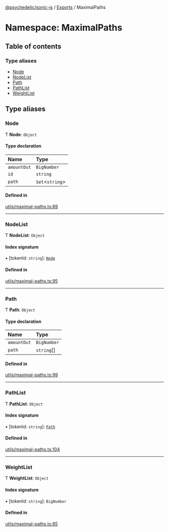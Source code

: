 [@psychedelic/sonic-js](../README.md) / [Exports](../modules.md) / MaximalPaths

# Namespace: MaximalPaths

## Table of contents

### Type aliases

- [Node](MaximalPaths.md#node)
- [NodeList](MaximalPaths.md#nodelist)
- [Path](MaximalPaths.md#path)
- [PathList](MaximalPaths.md#pathlist)
- [WeightList](MaximalPaths.md#weightlist)

## Type aliases

### Node

Ƭ **Node**: `Object`

#### Type declaration

| Name | Type |
| :------ | :------ |
| `amountOut` | `BigNumber` |
| `id` | `string` |
| `path` | `Set`<`string`\> |

#### Defined in

[utils/maximal-paths.ts:89](https://github.com/Psychedelic/sonic-js/blob/cfc7f22/src/utils/maximal-paths.ts#L89)

___

### NodeList

Ƭ **NodeList**: `Object`

#### Index signature

▪ [tokenId: `string`]: [`Node`](MaximalPaths.md#node)

#### Defined in

[utils/maximal-paths.ts:95](https://github.com/Psychedelic/sonic-js/blob/cfc7f22/src/utils/maximal-paths.ts#L95)

___

### Path

Ƭ **Path**: `Object`

#### Type declaration

| Name | Type |
| :------ | :------ |
| `amountOut` | `BigNumber` |
| `path` | `string`[] |

#### Defined in

[utils/maximal-paths.ts:99](https://github.com/Psychedelic/sonic-js/blob/cfc7f22/src/utils/maximal-paths.ts#L99)

___

### PathList

Ƭ **PathList**: `Object`

#### Index signature

▪ [tokenId: `string`]: [`Path`](MaximalPaths.md#path)

#### Defined in

[utils/maximal-paths.ts:104](https://github.com/Psychedelic/sonic-js/blob/cfc7f22/src/utils/maximal-paths.ts#L104)

___

### WeightList

Ƭ **WeightList**: `Object`

#### Index signature

▪ [tokenId: `string`]: `BigNumber`

#### Defined in

[utils/maximal-paths.ts:85](https://github.com/Psychedelic/sonic-js/blob/cfc7f22/src/utils/maximal-paths.ts#L85)
